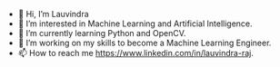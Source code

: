 - 👋 Hi, I’m Lauvindra
- 👀 I’m interested in Machine Learning and Artificial Intelligence.
- 🌱 I’m currently learning Python and OpenCV.
- 💞️ I’m working on my skills to become a Machine Learning Engineer.
- 📫 How to reach me https://www.linkedin.com/in/lauvindra-raj.

<!---
lauvin06/lauvin06 is a ✨ special ✨ repository because its `README.md` (this file) appears on your GitHub profile.
You can click the Preview link to take a look at your changes.
--->
